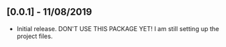 ## [0.0.1] - 11/08/2019

* Initial release. DON'T USE THIS PACKAGE YET! I am still setting up the project files.